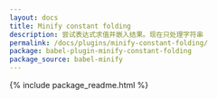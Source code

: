 ```yaml
---
layout: docs
title: Minify constant folding
description: 尝试表达式求值并嵌入结果。现在只处理字符串
permalink: /docs/plugins/minify-constant-folding/
package: babel-plugin-minify-constant-folding
package_source: babel-minify
---
```


{% include package_readme.html %}
